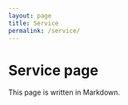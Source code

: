 ```yaml
---
layout: page
title: Service
permalink: /service/
---
```

# Service page

This page is written in Markdown.
